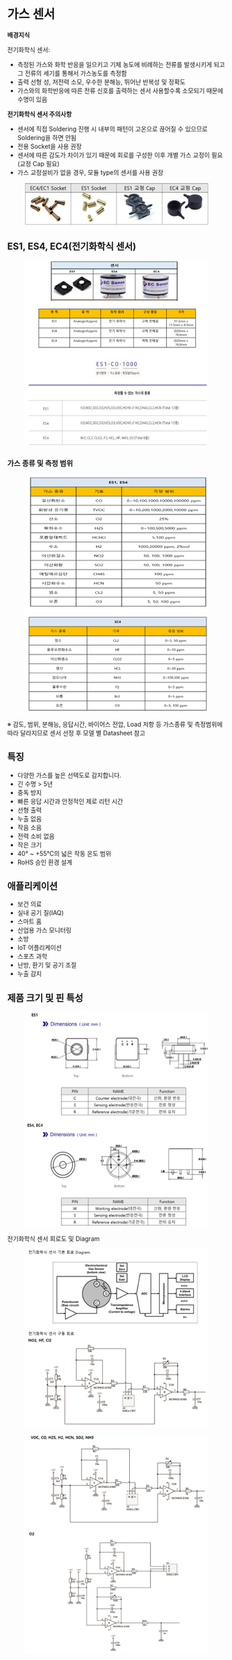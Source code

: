 # 가스 센서

**배경지식**

전기화학식 센서:

* 측정된 가스와 화학 반응을 일으키고 기체 농도에 비례하는 전류를 발생시키게 되고 그 전류의 세기를 통해서 가스농도를 측정함
* 출력 선형 성, 저전력 소모, 우수한 분해능, 뛰어난 반복성 및 정확도
* 가스와의 화학반응에 따른 전류 신호를 출력하는 센서 사용할수록 소모되기 때문에 수명이 있음

**전기화학식 센서 주의사항**

* 센서에 직접 Soldering 진행 시 내부의 패턴이 고온으로 끊어질 수 있으므로 Soldering을 하면 안됨
* 전용 Socket을 사용 권장
* 센서에 따른 감도가 차이가 있기 때문에 회로를 구성한 이후 개별 가스 교정이 필요(교정 Cap 필요)
* 가스 교정설비가 없을 경우, 모듈 type의 센서를 사용 권장

<figure><img src="../../.gitbook/assets/Socket_and_flowcap.PNG" alt=""><figcaption></figcaption></figure>

## ES1, ES4, EC4(전기화학식 센서)



<figure><img src="../../.gitbook/assets/ecsense_sensor_main_pic.PNG" alt=""><figcaption></figcaption></figure>

### 가스 종류 및 측정 범위

<figure><img src="../../.gitbook/assets/ecsense_sensor_es1,4,c4,_gas.PNG" alt=""><figcaption></figcaption></figure>

※ 감도, 범위, 분해능, 응답시간, 바이어스 전압, Load 저항 등 가스종류 및 측정범위에 따라 달라지므로 센서 선정 후 모델 별 Datasheet 참고



## 특징

* 다양한 가스를 높은 선택도로 감지합니다.
* 긴 수명 > 5년
* 중독 방지
* 빠른 응답 시간과 안정적인 제로 리턴 시간
* 선형 출력
* 누출 없음
* 작음 소음
* 전력 소비 없음
* 작은 크기
* 40° \~ +55°C의 넓은 작동 온도 범위
* RoHS 승인 환경 설계

## 애플리케이션&#x20;

* 보건 의료
* 실내 공기 질(IAQ)
* 스마트 홈
* 산업용 가스 모니터링
* 소방
* IoT 어플리케이션
* 스포츠 과학
* 난방, 환기 및 공기 조절
* 누출 감지



## 제품 크기 및 핀 특성



<figure><img src="../../.gitbook/assets/es1,es4,ec4_demesion.PNG" alt=""><figcaption></figcaption></figure>

전기화학식 센서 회로도 및 Diagram



<figure><img src="../../.gitbook/assets/snesnor_diagram.PNG" alt=""><figcaption></figcaption></figure>

<figure><img src="../../.gitbook/assets/sensor_schemetic.PNG" alt=""><figcaption></figcaption></figure>

